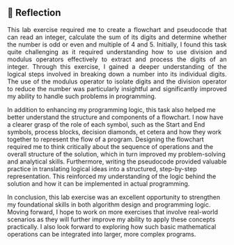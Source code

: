 ## 💭 Reflection
<p align= "justify">
This lab exercise required me to create a flowchart and pseudocode that can read an integer, calculate the sum of its digits and determine whether the number is odd or even and multiple of 4 and 5. Initially, I found this task quite challenging as it required understanding how to use division and modulus operators effectively to extract and process the digits of an integer. Through this exercise, I gained a deeper understanding of the logical steps involved in breaking down a number into its individual digits. The use of the modulus operator to isolate digits and the division operator to reduce the number was particularly insightful and significantly improved my ability to handle such problems in programming.

In addition to enhancing my programming logic, this task also helped me better understand the structure and components of a flowchart. I now have a clearer grasp of the role of each symbol, such as the Start and End symbols, process blocks, decision diamonds, et cetera and how they work together to represent the flow of a program. Designing the flowchart required me to think critically about the sequence of operations and the overall structure of the solution, which in turn improved my problem-solving and analytical skills. Furthermore, writing the pseudocode provided valuable practice in translating logical ideas into a structured, step-by-step representation. This reinforced my understanding of the logic behind the solution and how it can be implemented in actual programming.

In conclusion, this lab exercise was an excellent opportunity to strengthen my foundational skills in both algorithm design and programming logic. Moving forward, I hope to work on more exercises that involve real-world scenarios as they will further improve my ability to apply these concepts practically. I also look forward to exploring how such basic mathematical operations can be integrated into larger, more complex programs.
